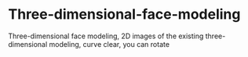 # Three-dimensional-face-modeling
Three-dimensional face modeling, 2D images of the existing three-dimensional modeling, curve clear, you can rotate
